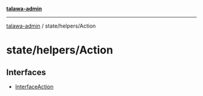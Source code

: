 [**talawa-admin**](../../../README.md)

***

[talawa-admin](../../../modules.md) / state/helpers/Action

# state/helpers/Action

## Interfaces

- [InterfaceAction](interfaces/InterfaceAction.md)
